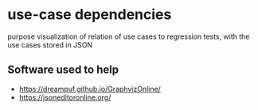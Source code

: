 # use-case dependencies

purpose visualization of relation of use cases to regression tests, with the use cases stored in JSON

## Software used to help

* <https://dreampuf.github.io/GraphvizOnline/>
* <https://jsoneditoronline.org/>

